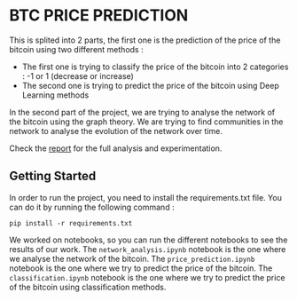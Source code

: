 # BTC PRICE PREDICTION

This is splited into 2 parts, the first one is the prediction of the price of the bitcoin using two different methods : 
- The first one is trying to classify the price of the bitcoin into 2 categories : -1 or 1 (decrease or increase)
- The second one is trying to predict the price of the bitcoin using Deep Learning methods

In the second part of the project, we are trying to analyse the network of the bitcoin using the graph theory. We are trying to find communities in the network to analyse the evolution of the network over time.

Check the [report](report/Big_Data_Report.pdf) for the full analysis and experimentation.

## Getting Started

In order to run the project, you need to install the requirements.txt file. You can do it by running the following command : 

```
pip install -r requirements.txt
```

We worked on notebooks, so you can run the different notebooks to see the results of our work.
The ``network_analysis.ipynb`` notebook is the one where we analyse the network of the bitcoin. The ``price_prediction.ipynb`` notebook is the one where we try to predict the price of the bitcoin.
The ``classification.ipynb`` notebook is the one where we try to predict the price of the bitcoin using classification methods.
